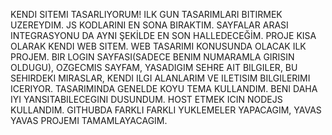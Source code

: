 KENDI SITEMI TASARLIYORUM!
ILK GUN TASARIMLARI BITIRMEK UZEREYDIM. JS KODLARINI EN SONA BIRAKTIM.
SAYFALAR ARASI INTEGRASYONU DA AYNI ŞEKİLDE EN SON HALLEDECEĞİM.
PROJE KISA OLARAK KENDI WEB SITEM. WEB TASARIMI KONUSUNDA OLACAK ILK PROJEM.
BIR LOGIN SAYFASI(SADECE BENIM NUMARAMLA GIRISIN OLDUGU), OZGECMIS SAYFAM, YASADIGIM SEHRE AIT BILGILER, BU SEHIRDEKI MIRASLAR, KENDI ILGI ALANLARIM VE ILETISIM BILGILERIMI ICERIYOR.
TASARIMINDA GENELDE KOYU TEMA KULLANDIM. BENI DAHA IYI YANSITABILECEGINI DUSUNDUM.
HOST ETMEK ICIN NODEJS KULLANDIM.
GITHUBDA FARKLI FARKLI YUKLEMELER YAPACAGIM, YAVAS YAVAS PROJEMI TAMAMLAYACAGIM.